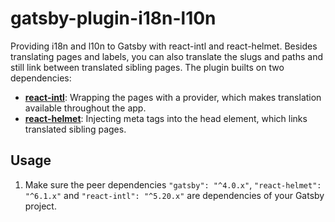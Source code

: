 # gatsby-plugin-i18n-l10n

Providing i18n and l10n to Gatsby with react-intl and react-helmet. Besides translating pages and labels, you can also translate the slugs and paths and still link between translated sibling pages. The plugin builts on two dependencies:

 - [**react-intl**](https://formatjs.io/docs/react-intl/): Wrapping the pages with a provider, which makes translation available throughout the app.
 - [**react-helmet**](https://github.com/nfl/react-helmet): Injecting meta tags into the head element, which links translated sibling pages.

## Usage

1. Make sure the peer dependencies `"gatsby": "^4.0.x"`, `"react-helmet": "^6.1.x"` and `"react-intl": "^5.20.x"` are dependencies of your Gatsby project.
